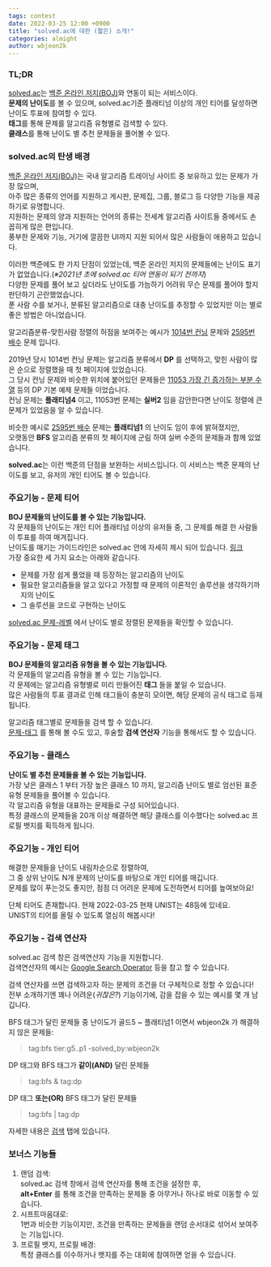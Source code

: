 ```yaml
---
tags: contest
date: 2022-03-25 12:00 +0900
title: "solved.ac에 대한 (짧은) 소개!"
categories: almight
author: wbjeon2k
---
```

### TL;DR
[solved.ac](https://solved.ac)는 [백준 온라인 저지(BOJ)](https://acmicpc.net)와 연동이 되는 서비스이다.  
**문제의 난이도**를 볼 수 있으며, solved.ac기준 플래티넘 이상의 개인 티어를 달성하면 난이도 투표에 참여할 수 있다.  
**태그**를 통해 문제를 알고리즘 유형별로 검색할 수 있다.  
**클래스**를 통해 난이도 별 추천 문제들을 풀어볼 수 있다.  

### solved.ac의 탄생 배경 
[백준 온라인 저지(BOJ)](https://acmicpc.net)는 국내 알고리즘 트레이닝 사이트 중 보유하고 있는 문제가 가장 많으며,  
아주 많은 종류의 언어를 지원하고 게시판, 문제집, 그룹, 블로그 등 다양한 기능을 제공하기로 유명합니다.  
지원하는 문제의 양과 지원하는 언어의 종류는 전세계 알고리즘 사이트들 중에서도 손 꼽히게 많은 편입니다.  
풍부한 문제와 기능, 거기에 깔끔한 UI까지 지원 되어서 많은 사람들이 애용하고 있습니다.  

이러한 백준에도 한 가지 단점이 있었는데, 백준 온라인 저지의 문제들에는 난이도 표기가 없었습니다.(*※2021년 초에 solved.ac 티어 연동이 되기 전까지*)  
다양한 문제를 풀어 보고 싶더라도 난이도를 가늠하기 어려워 무슨 문제를 풀어야 할지 판단하기 곤란했었습니다.  
푼 사람 수를 보거나, 분류된 알고리즘으로 대충 난이도를 추정할 수 있었지만 이는 별로 좋은 방법은 아니었습니다.  

알고리즘분류-맞힌사람 정렬의 허점을 보여주는 예시가 [1014번 컨닝](https://www.acmicpc.net/problem/1014) 문제와 [2595번 배수](https://www.acmicpc.net/problem/2595) 문제 입니다.  
  
2019년 당시 1014번 컨닝 문제는 알고리즘 분류에서 **DP** 를 선택하고, 맞힌 사람이 많은 순으로 정렬했을 때 첫 페이지에 있었습니다.  
그 당시 컨닝 문제와 비슷한 위치에 붙어있던 문제들은 [11053 가장 긴 증가하는 부분 수열](https://www.acmicpc.net/problem/11053) 등의 DP 기본 예제 문제들 이었습니다.  
컨닝 문제는 **플래티넘4** 이고, 11053번 문제는 **실버2** 임을 감안한다면 난이도 정렬에 큰 문제가 있었음을 알 수 있습니다.  

비슷한 예시로 [2595번 배수](https://www.acmicpc.net/problem/2595) 문제는 **플래티넘1** 의 난이도 임이 후에 밝혀졌지만,  
오랫동안 **BFS** 알고리즘 분류의 첫 페이지에 군림 하여 실버 수준의 문제들과 함께 있었습니다.  

**solved.ac**는 이런 백준의 단점을 보완하는 서비스입니다. 이 서비스는 백준 문제의 난이도를 보고, 유저의 개인 티어도 볼 수 있습니다.  

### 주요기능 - 문제 티어

**BOJ 문제들의 난이도를 볼 수 있는 기능입니다.**  
각 문제들의 난이도는 개인 티어 플래티넘 이상의 유저들 중, 그 문제를 해결 한 사람들이 투표를 하여 매겨집니다.  
난이도를 매기는 가이드라인은 solved.ac 안에 자세히 제시 되어 있습니다. [링크](https://solved.ac/guideline)  
가장 중요한 세 가지 요소는 아래와 같습니다.  

- 문제를 가장 쉽게 풀었을 때 등장하는 알고리즘의 난이도
- 필요한 알고리즘들을 알고 있다고 가정할 때 문제의 이론적인 솔루션을 생각하기까지의 난이도
- 그 솔루션을 코드로 구현하는 난이도

[solved.ac 문제-레벨](https://solved.ac/problems/level) 에서 난이도 별로 정렬된 문제들을 확인할 수 있습니다.  

### 주요기능 - 문제 태그

**BOJ 문제들의 알고리즘 유형을 볼 수 있는 기능입니다.**  
각 문제들의 알고리즘 유형을 볼 수 있는 기능입니다.  
각 문제에는 알고리즘 유형별로 미리 만들어진 **태그** 들을 붙일 수 있습니다.  
많은 사람들의 투표 결과로 인해 태그들이 충분히 모이면, 해당 문제의 공식 태그로 등재됩니다.  

알고리즘 태그별로 문제들을 검색 할 수 있습니다.  
[문제-태그](https://solved.ac/problems/tags) 를 통해 볼 수도 있고, 후술할 **검색 연산자** 기능을 통해서도 할 수 있습니다.  

### 주요기능 - 클래스

**난이도 별 추천 문제들을 볼 수 있는 기능입니다.**  
가장 낮은 클래스 1 부터 가장 높은 클래스 10 까지, 알고리즘 난이도 별로 엄선된 표준 유형 문제들을 풀어볼 수 있습니다.  
각 알고리즘 유형을 대표하는 문제들로 구성 되어있습니다.  
특정 클래스의 문제들을 20개 이상 해결하면 해당 클래스를 이수했다는 solved.ac 프로필 뱃지를 획득하게 됩니다.  

### 주요기능 - 개인 티어

해결한 문제들을 난이도 내림차순으로 정렬하여,  
그 중 상위 난이도 N개 문제의 난이도를 바탕으로 개인 티어를 매깁니다.  
문제를 많이 푸는것도 좋지만, 점점 더 어려운 문제에 도전하면서 티어를 높여보아요!  

단체 티어도 존재합니다. 현재 2022-03-25 현재 UNIST는 48등에 있네요.  
UNIST의 티어를 올릴 수 있도록 열심히 해봅시다!  

### 주요기능 - 검색 연산자

solved.ac 검색 창은 검색연산자 기능을 지원합니다.  
검색연산자의 예시는 [Google Search Operator](https://www.twinword.co.kr/blog/search-operator-complete-list/) 등을 참고 할 수 있습니다.  

검색 연산자를 쓰면 검색하고자 하는 문제의 조건을 더 구체적으로 정할 수 있습니다!  
전부 소개하기엔 꽤나 어려운(*귀찮은?*) 기능이기에, 감을 잡을 수 있는 예시를 몇 개 남깁니다.  

BFS 태그가 달린 문제들 중 난이도가 골드5 ~ 플래티넘1 이면서 wbjeon2k 가 해결하지 않은 문제들:  
> tag:bfs tier:g5..p1 -solved_by:wbjeon2k

DP 태그와 BFS 태그가 **같이(AND)** 달린 문제들
> tag:bfs & tag:dp

DP 태그 **또는(OR)** BFS 태그가 달린 문제들
> tag:bfs | tag:dp

자세한 내용은 [검색](https://solved.ac/search) 탭에 있습니다.  

### 보너스 기능들

1. 랜덤 검색:  
solved.ac 검색 창에서 검색 연산자를 통해 조건을 설정한 후,  
**alt+Enter** 를 통해 조건을 만족하는 문제들 중 아무거나 하나로 바로 이동할 수 있습니다.  
2. 시프트마음대로:  
1번과 비슷한 기능이지만, 조건을 만족하는 문제들을 랜덤 순서대로 섞어서 보여주는 기능입니다.  
3. 프로필 뱃지, 프로필 배경:  
특정 클래스를 이수하거나 뱃지를 주는 대회에 참여하면 얻을 수 있습니다.
